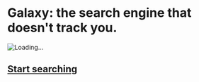 # Galaxy: the search engine that doesn't track you.
![Loading...](https://repository-images.githubusercontent.com/388578363/e790f06e-a656-4654-8766-160127df68f2 "Galaxy Search")
## [Start searching](https://lb123658.github.io/galaxy)

